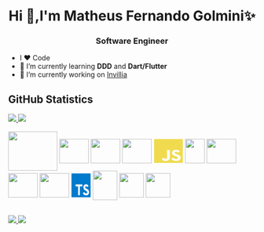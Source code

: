 <h1 align="center">Hi 👋,I'm Matheus Fernando Golmini✨</h1>
<!-- <h3 align="center"> I ❤️ Code</h3> -->
<h3 align="center">Software Engineer</h3>

- I ❤️ Code
- 🌱 I’m currently learning **DDD** and **Dart/Flutter**
- 🔭 I’m currently working on [Invillia](https://invillia.com/hellostrangers/?gclid=CjwKCAiAsNKQBhAPEiwAB-I5ze-raxplO3VvxH93LdPzUTXGHmpzTmFUirvVsxuEHQCNb__VMQsHrxoCb28QAvD_BwE)

## **GitHub Statistics**

<a href="https://github.com/matheusGolmini">
  <img height="200em" src="https://github-readme-stats.vercel.app/api/top-langs/?username=matheusGolmini&theme=dracula&hide_langs_below=1" />
  <img height="200em"src="https://github-readme-stats.vercel.app/api?username=matheusGolmini&show_icons=true&theme=dracula&line_height=27"/>
</a>

<div style="display: inline_block"><br>
  <img align="center" height="80" width="100" src="https://cdn.jsdelivr.net/gh/devicons/devicon/icons/apachekafka/apachekafka-original-wordmark.svg" />
   <img align="center" height="50" width="60" src="https://docs.nestjs.com/assets/logo-small.svg">
  <img align="center" height="50" width="60" src="https://cdn.jsdelivr.net/gh/devicons/devicon/icons/docker/docker-original-wordmark.svg" />
  <img align="center" height="50" width="60" src="https://cdn.jsdelivr.net/gh/devicons/devicon/icons/git/git-original-wordmark.svg" />
  <img align="center"  height="50" width="60" src="https://raw.githubusercontent.com/devicons/devicon/master/icons/javascript/javascript-plain.svg">
  <img align="center"  height="50" width="40" src="https://cdn.jsdelivr.net/gh/devicons/devicon/icons/jest/jest-plain.svg">
  <img align="center" height="50" width="60"  src="https://cdn.jsdelivr.net/gh/devicons/devicon/icons/linux/linux-original.svg" />
  <img align="center" height="50" width="60" src="https://cdn.jsdelivr.net/gh/devicons/devicon/icons/postgresql/postgresql-original-wordmark.svg" />
  <img align="center" height="50" width="60" src="https://cdn.jsdelivr.net/gh/devicons/devicon/icons/react/react-original-wordmark.svg" />
  <img align="center"  height="50" width="40" src="https://raw.githubusercontent.com/devicons/devicon/master/icons/typescript/typescript-plain.svg">
  <img align="center"  height="60" width="50" src="https://cdn.worldvectorlogo.com/logos/mongodb-icon-1.svg">
  <img align="center"  height="50" width="50" src="https://miro.medium.com/max/300/1*2DKX6fd0wlVbbjff_noWHg.png">
  <img align="center"  height="50" width="50" src="https://seeklogo.com/images/P/postman-logo-F43375A2EB-seeklogo.com.png">
</div>

</br>

<div> 

  <a href = "mailto:matheusgolminif@gmail.com"><img src="https://img.shields.io/badge/-Gmail-%23333?style=for-the-badge&logo=gmail&logoColor=white" target="_blank" />
  <a href="https://www.linkedin.com/in/matheus-fernando-golmini-albuquerque-227a12135/" target="_blank"><img src="https://img.shields.io/badge/-LinkedIn-%230077B5?style=for-the-badge&logo=linkedin&logoColor=white" target="_blank" />
 
</div>

